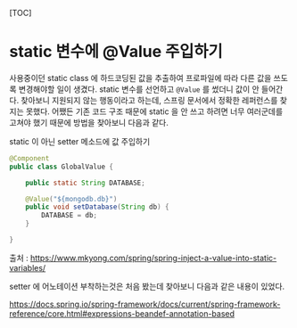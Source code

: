 [TOC]

# static 변수에 @Value 주입하기

사용중이던 static class 에 하드코딩된 값을 추출하여 프로파일에 따라 다른 값을 쓰도록 변경해야할 일이 생겼다. static 변수를 선언하고 `@Value` 를 썼더니 값이 안 들어간다. 찾아보니 지원되지 않는 행동이라고 하는데, 스프링 문서에서 정확한 레퍼런스를 찾지는 못했다. 어쨌든 기존 코드 구조 때문에 static 을 안 쓰고 하려면 너무 여러군데를 고쳐야 했기 때문에 방법을 찾아보니 다음과 같다.


static 이 아닌 setter 메소드에 값 주입하기

```java
@Component
public class GlobalValue {

    public static String DATABASE;

    @Value("${mongodb.db}")
    public void setDatabase(String db) {
        DATABASE = db;
    }

}
```

출처 : https://www.mkyong.com/spring/spring-inject-a-value-into-static-variables/

setter 에 어노테이션 부착하는것은 처음 봤는데 찾아보니 다음과 같은 내용이 있었다.

https://docs.spring.io/spring-framework/docs/current/spring-framework-reference/core.html#expressions-beandef-annotation-based
